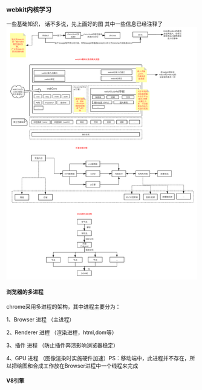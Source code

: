 <!--
 * @Date: 2020-10-12 12:00:21
 * @LastEditors: hu.wenjun
 * @LastEditTime: 2020-10-14 10:23:34
-->
### webkit内核学习

一些基础知识，
话不多说，先上画好的图
其中一些信息已经注释了
![](./webkit所有图.png)

#### 浏览器的多进程

chrome采用多进程的架构，其中进程主要分为：

1、Browser 进程 （主进程）

2、Renderer 进程 （渲染进程，html,dom等）

3、插件 进程 （防止插件奔溃影响浏览器稳定）

4、GPU 进程 （图像渲染时实施硬件加速）PS：移动端中，此进程并不存在，所以把绘图和合成工作放在Browser进程中一个线程来完成

#### V8引擎

